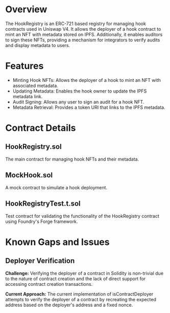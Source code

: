 # Overview
The HookRegistry is an ERC-721 based registry for managing hook contracts used in Uniswap V4. It allows the deployer of a hook contract to mint an NFT with metadata stored on IPFS. Additionally, it enables auditors to sign these NFTs, providing a mechanism for integrators to verify audits and display metadata to users.

# Features
- Minting Hook NFTs: Allows the deployer of a hook to mint an NFT with associated metadata.
- Updating Metadata: Enables the hook owner to update the IPFS metadata link.
- Audit Signing: Allows any user to sign an audit for a hook NFT.
- Metadata Retrieval: Provides a token URI that links to the IPFS metadata.

# Contract Details
## HookRegistry.sol
The main contract for managing hook NFTs and their metadata.

## MockHook.sol
A mock contract to simulate a hook deployment.

## HookRegistryTest.t.sol
Test contract for validating the functionality of the HookRegistry contract using Foundry's Forge framework.

# Known Gaps and Issues
## Deployer Verification
**Challenge:** Verifying the deployer of a contract in Solidity is non-trivial due to the nature of contract creation and the lack of direct support for accessing contract creation transactions.

**Current Approach:** The current implementation of isContractDeployer attempts to verify the deployer of a contract by recreating the expected address based on the deployer's address and a fixed nonce.
